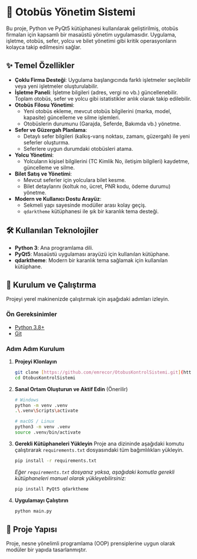 # 🚌 Otobüs Yönetim Sistemi

Bu proje, Python ve PyQt5 kütüphanesi kullanılarak geliştirilmiş, otobüs firmaları için kapsamlı bir masaüstü yönetim uygulamasıdır. Uygulama, işletme, otobüs, sefer, yolcu ve bilet yönetimi gibi kritik operasyonların kolayca takip edilmesini sağlar.

## ✨ Temel Özellikler

-   **Çoklu Firma Desteği**: Uygulama başlangıcında farklı işletmeler seçilebilir veya yeni işletmeler oluşturulabilir.
-   **İşletme Paneli**: İşletme bilgileri (adres, vergi no vb.) güncellenebilir. Toplam otobüs, sefer ve yolcu gibi istatistikler anlık olarak takip edilebilir.
-   **Otobüs Filosu Yönetimi**:
    -   Yeni otobüs ekleme, mevcut otobüs bilgilerini (marka, model, kapasite) güncelleme ve silme işlemleri.
    -   Otobüslerin durumunu (Garajda, Seferde, Bakımda vb.) yönetme.
-   **Sefer ve Güzergah Planlama**:
    -   Detaylı sefer bilgileri (kalkış-varış noktası, zamanı, güzergah) ile yeni seferler oluşturma.
    -   Seferlere uygun durumdaki otobüsleri atama.
-   **Yolcu Yönetimi**:
    -   Yolcuların kişisel bilgilerini (TC Kimlik No, iletişim bilgileri) kaydetme, güncelleme ve silme.
-   **Bilet Satış ve Yönetimi**:
    -   Mevcut seferler için yolculara bilet kesme.
    -   Bilet detaylarını (koltuk no, ücret, PNR kodu, ödeme durumu) yönetme.
-   **Modern ve Kullanıcı Dostu Arayüz**:
    -   Sekmeli yapı sayesinde modüller arası kolay geçiş.
    -   `qdarktheme` kütüphanesi ile şık bir karanlık tema desteği.

## 🛠️ Kullanılan Teknolojiler

-   **Python 3**: Ana programlama dili.
-   **PyQt5**: Masaüstü uygulaması arayüzü için kullanılan kütüphane.
-   **qdarktheme**: Modern bir karanlık tema sağlamak için kullanılan kütüphane.

## 🚀 Kurulum ve Çalıştırma

Projeyi yerel makinenizde çalıştırmak için aşağıdaki adımları izleyin.

### Ön Gereksinimler

-   [Python 3.8+](https://www.python.org/downloads/)
-   [Git](https://git-scm.com/downloads)

### Adım Adım Kurulum

1.  **Projeyi Klonlayın**
    ```bash
    git clone [https://github.com/emrecor/OtobusKontrolSistemi.git](https://github.com/emrecor/OtobusKontrolSistemi.git)
    cd OtobusKontrolSistemi
    ```

2.  **Sanal Ortam Oluşturun ve Aktif Edin** (Önerilir)
    ```bash
    # Windows
    python -m venv .venv
    .\.venv\Scripts\activate

    # macOS / Linux
    python3 -m venv .venv
    source .venv/bin/activate
    ```

3.  **Gerekli Kütüphaneleri Yükleyin**
    Proje ana dizininde aşağıdaki komutu çalıştırarak `requirements.txt` dosyasındaki tüm bağımlılıkları yükleyin.
    ```bash
    pip install -r requirements.txt
    ```
    *Eğer `requirements.txt` dosyanız yoksa, aşağıdaki komutla gerekli kütüphaneleri manuel olarak yükleyebilirsiniz:*
    ```bash
    pip install PyQt5 qdarktheme
    ```

4.  **Uygulamayı Çalıştırın**
    ```bash
    python main.py
    ```

## 📂 Proje Yapısı

Proje, nesne yönelimli programlama (OOP) prensiplerine uygun olarak modüler bir yapıda tasarlanmıştır.